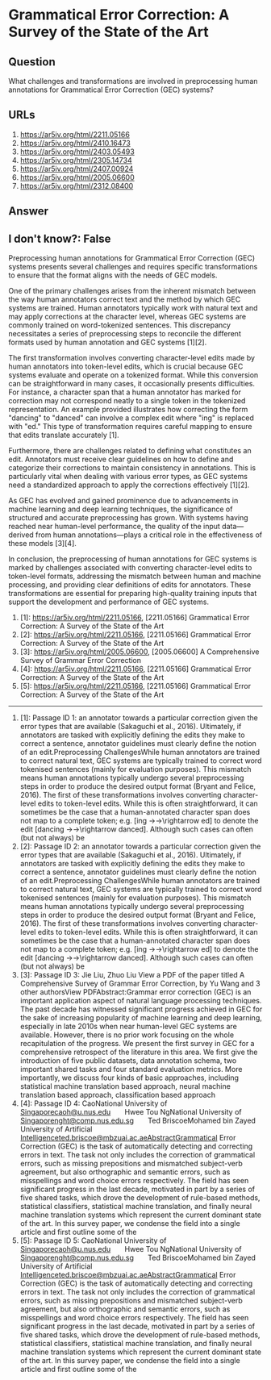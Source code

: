 # Grammatical Error Correction: A Survey of the State of the Art

## Question

What challenges and transformations are involved in preprocessing human annotations for Grammatical Error Correction (GEC) systems?

## URLs

1. https://ar5iv.org/html/2211.05166
2. https://ar5iv.org/html/2410.16473
3. https://ar5iv.org/html/2403.05493
4. https://ar5iv.org/html/2305.14734
5. https://ar5iv.org/html/2407.00924
6. https://ar5iv.org/html/2005.06600
7. https://ar5iv.org/html/2312.08400

## Answer

## I don't know?: False

Preprocessing human annotations for Grammatical Error Correction (GEC) systems presents several challenges and requires specific transformations to ensure that the format aligns with the needs of GEC models. 

One of the primary challenges arises from the inherent mismatch between the way human annotators correct text and the method by which GEC systems are trained. Human annotators typically work with natural text and may apply corrections at the character level, whereas GEC systems are commonly trained on word-tokenized sentences. This discrepancy necessitates a series of preprocessing steps to reconcile the different formats used by human annotation and GEC systems [1][2].

The first transformation involves converting character-level edits made by human annotators into token-level edits, which is crucial because GEC systems evaluate and operate on a tokenized format. While this conversion can be straightforward in many cases, it occasionally presents difficulties. For instance, a character span that a human annotator has marked for correction may not correspond neatly to a single token in the tokenized representation. An example provided illustrates how correcting the form "dancing" to "danced" can involve a complex edit where "ing" is replaced with "ed." This type of transformation requires careful mapping to ensure that edits translate accurately [1].

Furthermore, there are challenges related to defining what constitutes an edit. Annotators must receive clear guidelines on how to define and categorize their corrections to maintain consistency in annotations. This is particularly vital when dealing with various error types, as GEC systems need a standardized approach to apply the corrections effectively [1][2].

As GEC has evolved and gained prominence due to advancements in machine learning and deep learning techniques, the significance of structured and accurate preprocessing has grown. With systems having reached near human-level performance, the quality of the input data—derived from human annotations—plays a critical role in the effectiveness of these models [3][4].

In conclusion, the preprocessing of human annotations for GEC systems is marked by challenges associated with converting character-level edits to token-level formats, addressing the mismatch between human and machine processing, and providing clear definitions of edits for annotators. These transformations are essential for preparing high-quality training inputs that support the development and performance of GEC systems.

1. [1]:  https://ar5iv.org/html/2211.05166, [2211.05166] Grammatical Error Correction: A Survey of the State of the Art
2. [2]:  https://ar5iv.org/html/2211.05166, [2211.05166] Grammatical Error Correction: A Survey of the State of the Art
3. [3]:  https://ar5iv.org/html/2005.06600, [2005.06600] A Comprehensive Survey of Grammar Error Correction
4. [4]:  https://ar5iv.org/html/2211.05166, [2211.05166] Grammatical Error Correction: A Survey of the State of the Art
5. [5]:  https://ar5iv.org/html/2211.05166, [2211.05166] Grammatical Error Correction: A Survey of the State of the Art
---
1. [1]:  Passage ID 1: an annotator towards a particular correction given the error types that are available (Sakaguchi et al., 2016). Ultimately, if annotators are tasked with explicitly defining the edits they make to correct a sentence, annotator guidelines must clearly define the notion of an edit.Preprocessing ChallengesWhile human annotators are trained to correct natural text, GEC systems are typically trained to correct word tokenised sentences (mainly for evaluation purposes). This mismatch means human annotations typically undergo several preprocessing steps in order to produce the desired output format (Bryant and Felice, 2016). The first of these transformations involves converting character-level edits to token-level edits. While this is often straightforward, it can sometimes be the case that a human-annotated character span does not map to a complete token; e.g. [ing →→\rightarrow ed] to denote the edit [dancing →→\rightarrow danced]. Although such cases can often (but not always) be
2. [2]:  Passage ID 2: an annotator towards a particular correction given the error types that are available (Sakaguchi et al., 2016). Ultimately, if annotators are tasked with explicitly defining the edits they make to correct a sentence, annotator guidelines must clearly define the notion of an edit.Preprocessing ChallengesWhile human annotators are trained to correct natural text, GEC systems are typically trained to correct word tokenised sentences (mainly for evaluation purposes). This mismatch means human annotations typically undergo several preprocessing steps in order to produce the desired output format (Bryant and Felice, 2016). The first of these transformations involves converting character-level edits to token-level edits. While this is often straightforward, it can sometimes be the case that a human-annotated character span does not map to a complete token; e.g. [ing →→\rightarrow ed] to denote the edit [dancing →→\rightarrow danced]. Although such cases can often (but not always) be
3. [3]:  Passage ID 3: Jie Liu, Zhuo Liu View a PDF of the paper titled A Comprehensive Survey of Grammar Error Correction, by Yu Wang and 3 other authorsView PDFAbstract:Grammar error correction (GEC) is an important application aspect of natural language processing techniques. The past decade has witnessed significant progress achieved in GEC for the sake of increasing popularity of machine learning and deep learning, especially in late 2010s when near human-level GEC systems are available. However, there is no prior work focusing on the whole recapitulation of the progress. We present the first survey in GEC for a comprehensive retrospect of the literature in this area. We first give the introduction of five public datasets, data annotation schema, two important shared tasks and four standard evaluation metrics. More importantly, we discuss four kinds of basic approaches, including statistical machine translation based approach, neural machine translation based approach, classification based approach
4. [4]:  Passage ID 4: CaoNational University of Singaporecaoh@u.nus.edu  Hwee Tou NgNational University of Singaporenght@comp.nus.edu.sg  Ted BriscoeMohamed bin Zayed University of Artificial Intelligenceted.briscoe@mbzuai.ac.aeAbstractGrammatical Error Correction (GEC) is the task of automatically detecting and correcting errors in text. The task not only includes the correction of grammatical errors, such as missing prepositions and mismatched subject-verb agreement, but also orthographic and semantic errors, such as misspellings and word choice errors respectively. The field has seen significant progress in the last decade, motivated in part by a series of five shared tasks, which drove the development of rule-based methods, statistical classifiers, statistical machine translation, and finally neural machine translation systems which represent the current dominant state of the art. In this survey paper, we condense the field into a single article and first outline some of the
5. [5]:  Passage ID 5: CaoNational University of Singaporecaoh@u.nus.edu  Hwee Tou NgNational University of Singaporenght@comp.nus.edu.sg  Ted BriscoeMohamed bin Zayed University of Artificial Intelligenceted.briscoe@mbzuai.ac.aeAbstractGrammatical Error Correction (GEC) is the task of automatically detecting and correcting errors in text. The task not only includes the correction of grammatical errors, such as missing prepositions and mismatched subject-verb agreement, but also orthographic and semantic errors, such as misspellings and word choice errors respectively. The field has seen significant progress in the last decade, motivated in part by a series of five shared tasks, which drove the development of rule-based methods, statistical classifiers, statistical machine translation, and finally neural machine translation systems which represent the current dominant state of the art. In this survey paper, we condense the field into a single article and first outline some of the